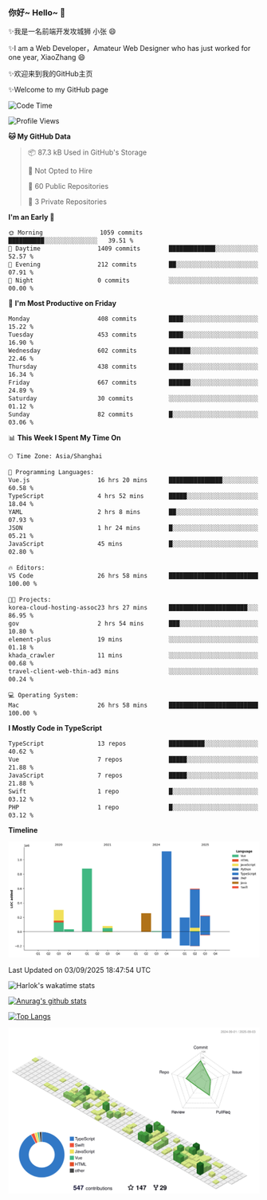 ### 你好~ Hello~ 👋

✨我是一名前端开发攻城狮 小张 😄

✨I am a Web Developer，Amateur Web Designer who has just worked for one year, XiaoZhang 😄

✨欢迎来到我的GitHub主页

✨Welcome to my GitHub page
<!--
**7148505/7148505** is a ✨ _special_ ✨ repository because its `README.md` (this file) appears on your GitHub profile.

Here are some ideas to get you started:

- 🔭 I’m currently working on ...
- 🌱 I’m currently learning ...
- 👯 I’m looking to collaborate on ...
- 🤔 I’m looking for help with ...
- 💬 Ask me about ...
- 📫 How to reach me: ...
- 😄 Pronouns: ...
- ⚡ Fun fact: ...
-->

<!--START_SECTION:waka-->
![Code Time](http://img.shields.io/badge/Code%20Time-2%2C936%20hrs%2027%20mins-blue)

![Profile Views](http://img.shields.io/badge/Profile%20Views-1-blue)

**🐱 My GitHub Data** 

> 📦 87.3 kB Used in GitHub's Storage 
 > 
> 🚫 Not Opted to Hire
 > 
> 📜 60 Public Repositories 
 > 
> 🔑 3 Private Repositories 
 > 
**I'm an Early 🐤** 

```text
🌞 Morning                1059 commits        ██████████░░░░░░░░░░░░░░░   39.51 % 
🌆 Daytime                1409 commits        █████████████░░░░░░░░░░░░   52.57 % 
🌃 Evening                212 commits         ██░░░░░░░░░░░░░░░░░░░░░░░   07.91 % 
🌙 Night                  0 commits           ░░░░░░░░░░░░░░░░░░░░░░░░░   00.00 % 
```
📅 **I'm Most Productive on Friday** 

```text
Monday                   408 commits         ████░░░░░░░░░░░░░░░░░░░░░   15.22 % 
Tuesday                  453 commits         ████░░░░░░░░░░░░░░░░░░░░░   16.90 % 
Wednesday                602 commits         ██████░░░░░░░░░░░░░░░░░░░   22.46 % 
Thursday                 438 commits         ████░░░░░░░░░░░░░░░░░░░░░   16.34 % 
Friday                   667 commits         ██████░░░░░░░░░░░░░░░░░░░   24.89 % 
Saturday                 30 commits          ░░░░░░░░░░░░░░░░░░░░░░░░░   01.12 % 
Sunday                   82 commits          █░░░░░░░░░░░░░░░░░░░░░░░░   03.06 % 
```


📊 **This Week I Spent My Time On** 

```text
🕑︎ Time Zone: Asia/Shanghai

💬 Programming Languages: 
Vue.js                   16 hrs 20 mins      ███████████████░░░░░░░░░░   60.58 % 
TypeScript               4 hrs 52 mins       █████░░░░░░░░░░░░░░░░░░░░   18.04 % 
YAML                     2 hrs 8 mins        ██░░░░░░░░░░░░░░░░░░░░░░░   07.93 % 
JSON                     1 hr 24 mins        █░░░░░░░░░░░░░░░░░░░░░░░░   05.21 % 
JavaScript               45 mins             █░░░░░░░░░░░░░░░░░░░░░░░░   02.80 % 

🔥 Editors: 
VS Code                  26 hrs 58 mins      █████████████████████████   100.00 % 

🐱‍💻 Projects: 
korea-cloud-hosting-assoc23 hrs 27 mins      ██████████████████████░░░   86.95 % 
gov                      2 hrs 54 mins       ███░░░░░░░░░░░░░░░░░░░░░░   10.80 % 
element-plus             19 mins             ░░░░░░░░░░░░░░░░░░░░░░░░░   01.18 % 
khada_crawler            11 mins             ░░░░░░░░░░░░░░░░░░░░░░░░░   00.68 % 
travel-client-web-thin-ad3 mins              ░░░░░░░░░░░░░░░░░░░░░░░░░   00.24 % 

💻 Operating System: 
Mac                      26 hrs 58 mins      █████████████████████████   100.00 % 
```

**I Mostly Code in TypeScript** 

```text
TypeScript               13 repos            ██████████░░░░░░░░░░░░░░░   40.62 % 
Vue                      7 repos             █████░░░░░░░░░░░░░░░░░░░░   21.88 % 
JavaScript               7 repos             █████░░░░░░░░░░░░░░░░░░░░   21.88 % 
Swift                    1 repo              █░░░░░░░░░░░░░░░░░░░░░░░░   03.12 % 
PHP                      1 repo              █░░░░░░░░░░░░░░░░░░░░░░░░   03.12 % 
```



**Timeline**

![Lines of Code chart](https://raw.githubusercontent.com/littleCareless/littleCareless/master/assets/bar_graph.png)


 Last Updated on 03/09/2025 18:47:54 UTC
<!--END_SECTION:waka-->
![Harlok's wakatime stats](https://github-readme-stats.vercel.app/api/wakatime?username=littleCareless)

[![Anurag's github stats](https://github-readme-stats.vercel.app/api?username=littleCareless)](https://github.com/anuraghazra/github-readme-stats)

[![Top Langs](https://github-readme-stats.vercel.app/api/top-langs/?username=littleCareless&layout=compact)](https://github.com/anuraghazra/github-readme-stats)

![](./profile-3d-contrib/profile-green-animate.svg)
